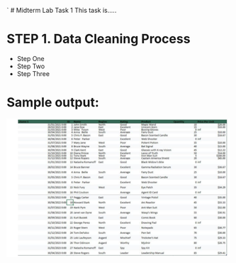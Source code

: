 `  # Midterm Lab Task 1
This task is.....
# STEP 1. Data Cleaning Process
- Step One
- Step Two
- Step Three
# Sample output:
![screenshot](Midterm%20Task/image/Screenshot.png)

